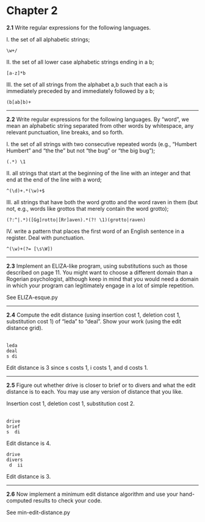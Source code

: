 # Chapter 2

__2.1__ Write regular expressions for the following languages.

I. the set of all alphabetic strings; 

```
\w+/
```

II. the set of all lower case alphabetic strings ending in a b; 

```
[a-z]*b
```

III. the set of all strings from the alphabet a,b such that each a is immediately preceded by and immediately followed by a b;
```
(b[ab]b)+
```

---

__2.2__ Write regular expressions for the following languages. By “word”, we mean an alphabetic string separated from other words by whitespace, any relevant punctuation, line breaks, and so forth.

I. the set of all strings with two consecutive repeated words (e.g., “Humbert Humbert” and “the the” but not “the bug” or “the big bug”); 

```
(.*) \1
```

II. all strings that start at the beginning of the line with an integer and that end at the end of the line with a word; 

```
^(\d)+.*(\w)+$
```

III. all strings that have both the word grotto and the word raven in them (but not, e.g., words like grottos that merely contain the word grotto); 

```
(?:^|.*)([Gg]rotto|[Rr]aven).*(?! \1)(grotto|raven)
```

IV. write a pattern that places the first word of an English sentence in a register. Deal with punctuation.

```
^(\w)+(?= [\s\W])
```

---

__2.3__ Implement an ELIZA-like program, using substitutions such as those described
on page 11. You might want to choose a different domain than a Rogerian psychologist, although keep in mind that you would need a domain in which your
program can legitimately engage in a lot of simple repetition.

See ELIZA-esque.py

---

__2.4__ Compute the edit distance (using insertion cost 1, deletion cost 1, substitution cost 1) of “leda” to “deal”. Show your work (using the edit distance grid).<br><br>

```
leda
deal
s di
```

Edit distance is 3 since s costs 1, i costs 1, and d costs 1.

---

__2.5__ Figure out whether drive is closer to brief or to divers and what the edit distance is to each. You may use any version of distance that you like.

Insertion cost 1, deletion cost 1, substitution cost 2.<br><br>

```
drive
brief
s  di
```
Edit distance is 4.

```
drive
divers
 d  ii
```
Edit distance is 3.

---

__2.6__ Now implement a minimum edit distance algorithm and use your hand-computed
results to check your code.

See min-edit-distance.py


